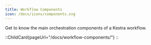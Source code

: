 ```yaml
---
title: Workflow Components
icon: /docs/icons/components.svg
---
```


Get to know the main orchestration components of a Kestra workflow.

::ChildCard{pageUrl="/docs/workflow-components/"}
::